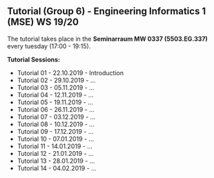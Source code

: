 ## Tutorial (Group 6) - Engineering Informatics 1 (MSE) WS 19/20

The tutorial takes place in the **Seminarraum MW 0337 (5503.EG.337)** every tuesday (17:00 - 19:15).

**Tutorial Sessions:**
* Tutorial 01 - 22.10.2019 - Introduction
* Tutorial 02 - 29.10.2019 - ...
* Tutorial 03 - 05.11.2019 - ...
* Tutorial 04 - 12.11.2019 - ...
* Tutorial 05 - 19.11.2019 - ...
* Tutorial 06 - 26.11.2019 - ...
* Tutorial 07 - 03.12.2019 - ...
* Tutorial 08 - 10.12.2019 - ...
* Tutorial 09 - 17.12.2019 - ...
* Tutorial 10 - 07.01.2019 - ...
* Tutorial 11 - 14.01.2019 - ...
* Tutorial 12 - 21.01.2019 - ...
* Tutorial 13 - 28.01.2019 - ...
* Tutorial 14 - 04.02.2019 - ...